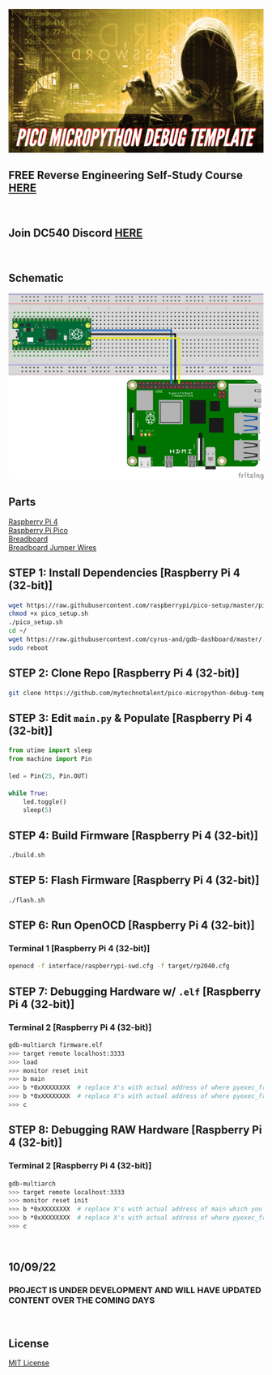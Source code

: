 ![image](https://github.com/mytechnotalent/pico-micropython-debug-template/blob/main/Pico%20MicroPython%20Debug%20Template-1.png?raw=true)

## FREE Reverse Engineering Self-Study Course [HERE](https://github.com/mytechnotalent/Reverse-Engineering-Tutorial)

<br>

## Join DC540 Discord [HERE](https://discord.gg/TC9V9RCr5U)

<br>

## Schematic
![image](https://github.com/mytechnotalent/pico-micropython-debug-template/blob/main/schematic.png?raw=true)

## Parts
[Raspberry Pi 4](https://www.amazon.com/Argon-Raspberry-Model-Case-AR_NEO_RPi4_2Gig_32GigSD/dp/B08BWNJLJ4) <br>
[Raspberry Pi Pico](https://www.amazon.com/Raspberry-Pre-Soldered-Microcontroller-Development-Dual-Core/dp/B08X7HN2VG) <br>
[Breadboard](https://www.amazon.com/DaFuRui-Solderless-Breadboard-Super-Plug/dp/B081YNHZF5) <br>
[Breadboard Jumper Wires](https://www.amazon.com/IZOKEE-Solderless-Breadboard-Arduino-Project/dp/B08151TQHG) <br>

## STEP 1: Install Dependencies [Raspberry Pi 4 (32-bit)]
```bash
wget https://raw.githubusercontent.com/raspberrypi/pico-setup/master/pico_setup.sh
chmod +x pico_setup.sh
./pico_setup.sh
cd ~/
wget https://raw.githubusercontent.com/cyrus-and/gdb-dashboard/master/.gdbinit
sudo reboot
```

## STEP 2: Clone Repo [Raspberry Pi 4 (32-bit)]
```bash
git clone https://github.com/mytechnotalent/pico-micropython-debug-template.git
```

## STEP 3: Edit `main.py` & Populate [Raspberry Pi 4 (32-bit)]
```python
from utime import sleep
from machine import Pin 

led = Pin(25, Pin.OUT)

while True:
    led.toggle()
    sleep(5)
```

## STEP 4: Build Firmware [Raspberry Pi 4 (32-bit)]
```bash
./build.sh
```

## STEP 5: Flash Firmware [Raspberry Pi 4 (32-bit)]
```bash
./flash.sh
```

## STEP 6: Run OpenOCD [Raspberry Pi 4 (32-bit)]
### Terminal 1 [Raspberry Pi 4 (32-bit)]
```bash
openocd -f interface/raspberrypi-swd.cfg -f target/rp2040.cfg
```

## STEP 7: Debugging Hardware w/ `.elf` [Raspberry Pi 4 (32-bit)]
### Terminal 2 [Raspberry Pi 4 (32-bit)]
```bash
gdb-multiarch firmware.elf
>>> target remote localhost:3333
>>> load
>>> monitor reset init
>>> b main
>>> b *0xXXXXXXXX  # replace X's with actual address of where pyexec_frozen_module is called
>>> b *0xXXXXXXXX  # replace X's with actual address of where pyexec_frozen_module is called
>>> c
```

## STEP 8: Debugging RAW Hardware [Raspberry Pi 4 (32-bit)]
### Terminal 2 [Raspberry Pi 4 (32-bit)]
```bash
gdb-multiarch
>>> target remote localhost:3333
>>> monitor reset init
>>> b *0xXXXXXXXX  # replace X's with actual address of main which you can find in Radare2 (1st push to r0, r1, r2, r4, r5, lr followed by 2 bl's to functions
>>> b *0xXXXXXXXX  # replace X's with actual address of where pyexec_frozen_module is called (manual no shortcut here)
>>> c
```

<br>

## 10/09/22
### PROJECT IS UNDER DEVELOPMENT AND WILL HAVE UPDATED CONTENT OVER THE COMING DAYS 

<br>

## License
[MIT License](https://raw.githubusercontent.com/mytechnotalent/pico-micropython-debug-template/main/LICENSE)

